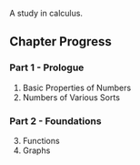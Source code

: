 

A study in calculus.

## Chapter Progress

### Part 1 - Prologue
1. Basic Properties of Numbers
2. Numbers of Various Sorts

### Part 2 - Foundations
3. Functions
4. Graphs

